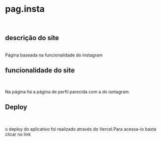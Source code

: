 # pag.insta
<br>

## descrição do site
<br>
Página baseada na funcionalidade do instagram

## funcionalidade do site
<br>
<p>Na página há a página de perfil parecida com a do isntagram. </p>

## Deploy
<br>
<br> 
o deploy do aplicativo foi realizado através do Vercel.Para acessa-lo basta clicar no <a pag-ista-ana-luizas-projects-2df0dd9c.vercel.app> link<a/>
<br>

